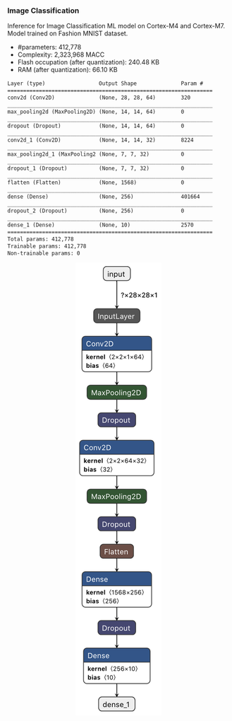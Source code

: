 ### Image Classification

Inference for Image Classification ML model on Cortex-M4 and Cortex-M7. Model trained on Fashion MNIST dataset.

- #parameters: 412,778
- Complexity: 2,323,968 MACC
- Flash occupation (after quantization): 240.48 KB
- RAM (after quantization): 66.10 KB

```
Layer (type)                 Output Shape              Param #   
=================================================================
conv2d (Conv2D)              (None, 28, 28, 64)        320       
_________________________________________________________________
max_pooling2d (MaxPooling2D) (None, 14, 14, 64)        0         
_________________________________________________________________
dropout (Dropout)            (None, 14, 14, 64)        0         
_________________________________________________________________
conv2d_1 (Conv2D)            (None, 14, 14, 32)        8224      
_________________________________________________________________
max_pooling2d_1 (MaxPooling2 (None, 7, 7, 32)          0         
_________________________________________________________________
dropout_1 (Dropout)          (None, 7, 7, 32)          0         
_________________________________________________________________
flatten (Flatten)            (None, 1568)              0         
_________________________________________________________________
dense (Dense)                (None, 256)               401664    
_________________________________________________________________
dropout_2 (Dropout)          (None, 256)               0         
_________________________________________________________________
dense_1 (Dense)              (None, 10)                2570      
=================================================================
Total params: 412,778
Trainable params: 412,778
Non-trainable params: 0
```

<p align="center">
  <img src="/image-classification/fashion_mnist_classification_graph.png" />
</p>

